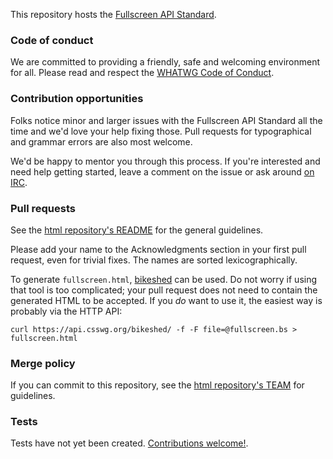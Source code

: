 This repository hosts the [Fullscreen API Standard](https://fullscreen.spec.whatwg.org/).

### Code of conduct

We are committed to providing a friendly, safe and welcoming environment for all. Please read and
respect the [WHATWG Code of Conduct](https://wiki.whatwg.org/wiki/Code_of_Conduct).

### Contribution opportunities

Folks notice minor and larger issues with the Fullscreen API Standard all the time and we'd love
your help fixing those. Pull requests for typographical and grammar errors are also most welcome.

We'd be happy to mentor you through this process. If you're interested and need help getting
started, leave a comment on the issue or ask around [on IRC](https://wiki.whatwg.org/wiki/IRC).

### Pull requests

See the [html repository's README](https://github.com/whatwg/html/blob/master/README.md) for the
general guidelines.

Please add your name to the Acknowledgments section in your first pull request, even for trivial
fixes. The names are sorted lexicographically.

To generate `fullscreen.html`, [bikeshed](https://github.com/tabatkins/bikeshed) can be used. Do not worry
if using that tool is too complicated; your pull request does not need to contain the generated HTML
to be accepted. If you _do_ want to use it, the easiest way is probably via the HTTP API:

```
curl https://api.csswg.org/bikeshed/ -f -F file=@fullscreen.bs > fullscreen.html
```

### Merge policy

If you can commit to this repository, see the
[html repository's TEAM](https://github.com/whatwg/html/blob/master/TEAM.md) for guidelines.

### Tests

Tests have not yet been created.
[Contributions welcome!](https://github.com/w3c/web-platform-tests/issues/2656).
